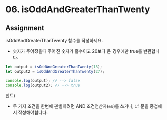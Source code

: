 # 06. isOddAndGreaterThanTwenty

## Assignment

isOddAndGreaterThanTwenty 함수를 작성하세요.

- 숫자가 주어졌을때 주어진 숫자가 홀수이고 20보다 큰 경우에만 true를 반환합니다.

```js
let output = isOddAndGreaterThanTwenty(13);
let output2 = isOddAndGreaterThanTwenty(27);

console.log(output); // --> false
console.log(output2); // --> true
```

힌트)

- 두 가지 조건을 한번에 판별하려면 AND 조건연산자(`&&`)를 쓰거나, `if` 문을 중첩해서 작성해야합니다.
